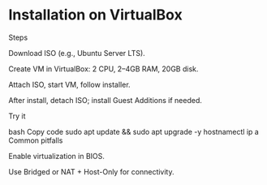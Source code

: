 # Installation on VirtualBox

Steps

Download ISO (e.g., Ubuntu Server LTS).

Create VM in VirtualBox: 2 CPU, 2–4GB RAM, 20GB disk.

Attach ISO, start VM, follow installer.

After install, detach ISO; install Guest Additions if needed.

Try it

bash
Copy code
sudo apt update && sudo apt upgrade -y
hostnamectl
ip a
Common pitfalls

Enable virtualization in BIOS.

Use Bridged or NAT + Host-Only for connectivity.
